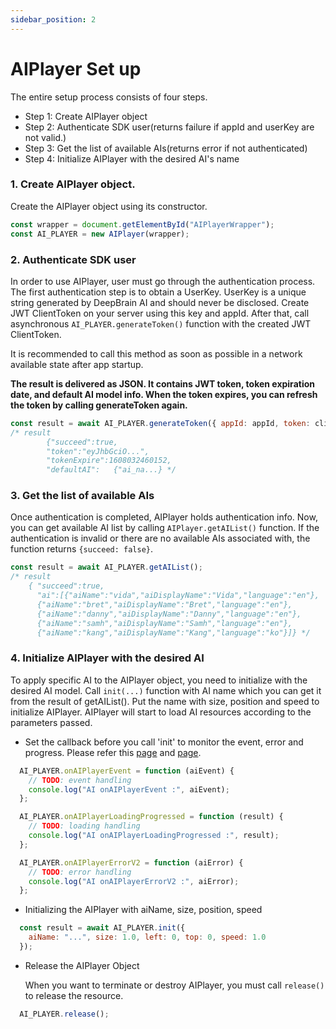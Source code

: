 ```yaml
---
sidebar_position: 2
---
```


# AIPlayer Set up

The entire setup process consists of four steps.

- Step 1: Create AIPlayer object
- Step 2: Authenticate SDK user(returns failure if appId and userKey are not valid.)
- Step 3: Get the list of available AIs(returns error if not authenticated)
- Step 4: Initialize AIPlayer with the desired AI's name

### 1. Create AIPlayer object.

Create the AIPlayer object using its constructor.

```javascript
const wrapper = document.getElementById("AIPlayerWrapper");
const AI_PLAYER = new AIPlayer(wrapper);
```

### 2. Authenticate SDK user

In order to use AIPlayer, user must go through the authentication process. The first authentication step is to obtain a UserKey. UserKey is a unique string generated by DeepBrain AI and should never be disclosed. Create JWT ClientToken on your server using this key and appId. After that, call asynchronous `AI_PLAYER.generateToken()` function with the created JWT ClientToken.

It is recommended to call this method as soon as possible in a network available state after app startup.

**The result is delivered as JSON. It contains JWT token, token expiration date, and default AI model info. When the token expires, you can refresh the token by calling generateToken again.**

```javascript
const result = await AI_PLAYER.generateToken({ appId: appId, token: clientToken });
/* result
		{"succeed":true,
		"token":"eyJhbGciO...",
		"tokenExpire":1608032460152,
		"defaultAI":   {"ai_na...} */
```

### 3. Get the list of available AIs

Once authentication is completed, AIPlayer holds authentication info. Now, you can get available AI list by calling `AIPlayer.getAIList()` function. If the authentication is invalid or there are no available AIs associated with, the function returns ` {succeed: false} `.

```javascript
const result = await AI_PLAYER.getAIList();
/* result
    { "succeed":true,
      "ai":[{"aiName":"vida","aiDisplayName":"Vida","language":"en"},
      {"aiName":"bret","aiDisplayName":"Bret","language":"en"},
      {"aiName":"danny","aiDisplayName":"Danny","language":"en"},
      {"aiName":"samh","aiDisplayName":"Samh","language":"en"},
      {"aiName":"kang","aiDisplayName":"Kang","language":"ko"}]} */
```

### 4. Initialize AIPlayer with the desired AI

To apply specific AI to the AIPlayer object, you need to initialize with the desired AI model. Call `init(...)` function with AI name which you can get it from the result of getAIList(). Put the name with size, position and speed to initialize AIPlayer. AIPlayer will start to load AI resources according to the parameters passed.

- Set the callback before you call 'init' to monitor the event, error and progress.
  Please refer this [page](../apis/aiplayer-callback.md) and [page](../apis/aiplayer-data.md).

```javascript
  AI_PLAYER.onAIPlayerEvent = function (aiEvent) {
    // TODO: event handling 
    console.log("AI onAIPlayerEvent :", aiEvent);
  };

  AI_PLAYER.onAIPlayerLoadingProgressed = function (result) {
    // TODO: loading handling
    console.log("AI onAIPlayerLoadingProgressed :", result);
  };

  AI_PLAYER.onAIPlayerErrorV2 = function (aiError) {
    // TODO: error handling
    console.log("AI onAIPlayerErrorV2 :", aiError);
  };
```

- Initializing the AIPlayer with aiName, size, position, speed

```javascript
  const result = await AI_PLAYER.init({
    aiName: "...", size: 1.0, left: 0, top: 0, speed: 1.0
  });
```

- Release the AIPlayer Object

  When you want to terminate or destroy AIPlayer, you must call `release()` to release the resource.

```javascript
  AI_PLAYER.release();
```
